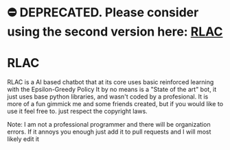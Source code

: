 # ⛔️ DEPRECATED. Please consider using the second version here: [RLAC](https://github.com/GarrettRector/RLAC-V2)

# RLAC
RLAC is a AI based chatbot that at its core uses basic reinforced learning with the Epsilon-Greedy Policy
It by no means is a "State of the art" bot, it just uses base python libraries, and wasn't coded by a profesional. It is more of a fun gimmick me and some friends
created, but if you would like to use it feel free to. just respect the copyright laws. 

Note: I am not a professional programmer and there will be organization errors. If it annoys you enough just add it to pull requests and I will most likely edit it
